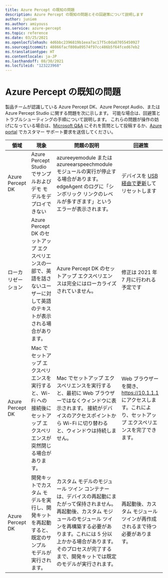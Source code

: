```yaml
---
title: Azure Percept の既知の問題
description: Azure Percept の既知の問題とその回避策について説明します
author: juniem
ms.author: amiyouss
ms.service: azure-percept
ms.topic: reference
ms.date: 03/25/2021
ms.openlocfilehash: 4d6bbc2396819b1eea7ac17f5c0da87055450927
ms.sourcegitcommit: 40866facf800a09574f97cc486b5f64fced67eb2
ms.translationtype: HT
ms.contentlocale: ja-JP
ms.lasthandoff: 08/30/2021
ms.locfileid: "123223968"
---
```

# <a name="azure-percept-known-issues"></a>Azure Percept の既知の問題

製品チームが認識している Azure Percept DK、Azure Percept Audio、または Azure Percept Studio に関する問題を次に示します。 可能な場合は、回避策とトラブルシューティングの手順について説明します。 これらの問題が操作の妨げになっている場合は、[Microsoft Q&A](/answers/topics/azure-percept.html) にそれを質問として投稿するか、[Azure portal](https://portal.azure.com/#blade/Microsoft_Azure_Support/HelpAndSupportBlade/overview) でカスタマー サポート要求を送信してください。 

|領域|現象|問題の説明|回避策|
|-------|---------|---------|---------|
| Azure Percept DK | Azure Percept Studio でサンプルおよびデモ モデルをデプロイできない | azureeyemodule または azureearspeechmodule モジュールの実行が停止する場合があります。 edgeAgent のログに「シンボリック リンクのレベルが多すぎます」というエラーが表示されます。 | デバイスを [USB 経由で更新](./how-to-update-via-usb.md)してリセットします |
| ローカリゼーション | Azure Percept DK のセットアップ エクスペリエンスの一部で、英語を話さないユーザーに対して英語のテキストが表示される場合があります。 | Azure Percept DK のセットアップ エクスペリエンスは完全にはローカライズされていません。 | 修正は 2021 年 7 月に行われる予定です  |
| Azure Percept DK | Mac でセットアップ エクスペリエンスを実行すると、Wi-Fi への接続後にセットアップ エクスペリエンスが突然閉じる場合があります。 | Mac でセットアップ エクスペリエンスを実行すると、最初に Web ブラウザーではなくウィンドウに表示されます。 接続がデバイスのアクセスポイントから Wi-Fi に切り替わると、ウィンドウは持続しません。 | Web ブラウザーを開き、 https://10.1.1.1 にアクセスします。これにより、セットアップ エクスペリエンスを完了できます。 |
| Azure Percept DK | 開発キットでカスタム モデルを実行し、開発キットを再起動すると、既定のサンプル モデルが実行されます。 | カスタム モデルのモジュール ツイン コンテナーは、デバイスの再起動にまたがって保持されません。 再起動後、カスタム モジュールのモジュール ツインを再構築する必要があります。これには 5 分以上かかる場合があります。 そのプロセスが完了するまで、開発キットでは既定のモデルが実行されます。 | 再起動後、カスタム モジュール ツインが再作成されるまで待つ必要があります。 |